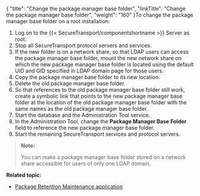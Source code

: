 {
    "title": "Change the package manager base folder",
    "linkTitle": "Change the package manager base folder",
    "weight": "160"
}To change the package manager base folder on a root installation:

1.  Log on to the {{< SecureTransport/componentshortname >}} Server as root.
2.  Stop all SecureTransport protocol servers and services.
3.  If the new folder is on a network share, so that LDAP users can access the package manager base folder, mount the new network share on which the new package manager base folder is located using the default UID and GID specified in LDAP domain page for those users.
4.  Copy the package manager base folder to its new location.
5.  Delete the old package manager base folder.
6.  So that references to the old package manager base folder still work, create a symbolic link that points to the new package manager base folder at the location of the old package manager base folder with the same names as the old package manager base folder.
7.  Start the database and the Administration Tool service.
8.  In the Administration Tool, change the **Package Manager Base Folder** field to reference the new package manager base folder.
9.  Start the remaining SecureTransport services and protocol servers.

> **Note:**
>
> You can make a package manager base folder stored on a network share accessible for users of only one LDAP domain.

**Related topic:**

-   [Package Retention Maintenance application](../../../applications/applicationspackageretentionmaintenance)
